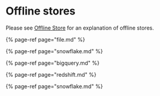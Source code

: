 # Offline stores

Please see [Offline Store](../../getting-started/architecture-and-components/offline-store.md) for an explanation of offline stores.

{% page-ref page="file.md" %}

{% page-ref page="snowflake.md" %}

{% page-ref page="bigquery.md" %}

{% page-ref page="redshift.md" %}

{% page-ref page="snowflake.md" %}
